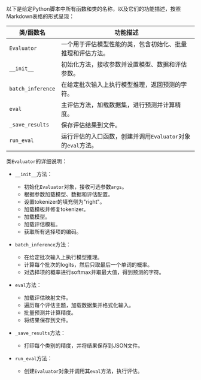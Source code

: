 以下是给定Python脚本中所有函数和类的名称，以及它们的功能描述，按照Markdown表格的形式呈现：

| 类/函数名 | 功能描述 |
| --- | --- |
| `Evaluator` | 一个用于评估模型性能的类，包含初始化、批量推理和评估方法。 |
| `__init__` | 初始化方法，接收参数并设置模型、数据和评估参数。 |
| `batch_inference` | 在给定批次输入上执行模型推理，返回预测的字符。 |
| `eval` | 主评估方法，加载数据集，进行预测并计算精度。 |
| `_save_results` | 保存评估结果到文件。 |
| `run_eval` | 运行评估的入口函数，创建并调用`Evaluator`对象的`eval`方法。 |

类`Evaluator`的详细说明：

- `__init__`方法：
  - 初始化`Evaluator`对象，接收可选参数`args`。
  - 根据参数加载模型、数据和评估配置。
  - 设置tokenizer的填充侧为"right"。
  - 加载模板并修复tokenizer。
  - 加载模型。
  - 加载评估模板。
  - 获取所有选择项的编码。

- `batch_inference`方法：
  - 在给定批次输入上执行模型推理。
  - 计算每个批次的logits，然后只取最后一个单词的概率。
  - 对选择项的概率进行softmax并取最大值，得到预测的字符。

- `eval`方法：
  - 加载评估映射文件。
  - 遍历每个评估主题，加载数据集并格式化输入。
  - 批量预测并计算精度。
  - 将结果保存到文件。

- `_save_results`方法：
  - 打印每个类别的精度，并将结果保存到JSON文件。

- `run_eval`方法：
  - 创建`Evaluator`对象并调用其`eval`方法，执行评估。

